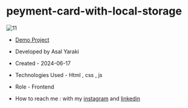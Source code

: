 # peyment-card-with-local-storage

![11](https://github.com/asalyaraki/peyment-card-with-local-storage/assets/155806762/7334ad53-8daf-4dd4-b46b-57afe5bacc6d)

- [Demo Project](https://asalyaraki.github.io/peyment-card-with-local-storage/)

- Developed by Asal Yaraki

- Created - 2024-06-17

- Technologies Used - Html , css , js

- Role - Frontend

- How to reach me : with my [instagram](https://www.instagram.com/asal_yaraki_web?igsh=MXJl3ZQ==) and [linkedin](https://www.linkedin.com/in/asal-yaraki-9a5a5b2b3)
